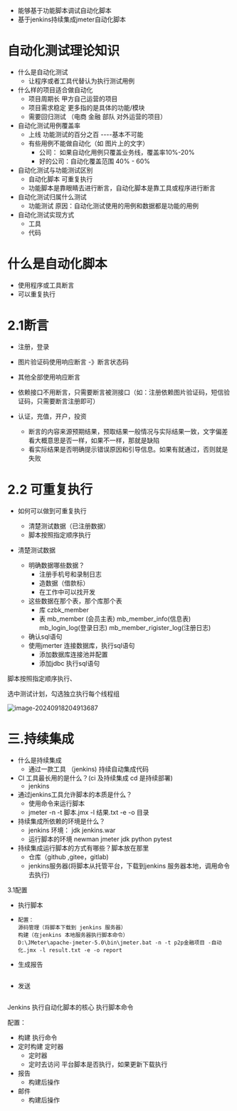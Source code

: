 - 能够基于功能脚本调试自动化脚本
- 基于jenkins持续集成jmeter自动化脚本



# 自动化测试理论知识

- 什么是自动化测试
  - 让程序或者工具代替认为执行测试用例
- 什么样的项目适合做自动化
  - 项目周期长                甲方自己运营的项目
  - 项目需求稳定             更多指的是具体的功能/模块
  - 需要回归测试             （电商  金融  部队  对外运营的项目）
- 自动化测试用例覆盖率
  - 上线  功能测试的百分之百  ----基本不可能
  - 有些用例不能做自动化（如 图片上的文字）
    - 公司： 如果自动化用例只覆盖业务线，覆盖率10%-20%
    - 好的公司：自动化覆盖范围  40% - 60%
- 自动化测试与功能测试区别
  - 自动化脚本 可重复执行
  - 功能脚本是靠眼睛去进行断言，自动化脚本是靠工具或程序进行断言
- 自动化测试归属什么测试
  - 功能测试  原因：自动化测试使用的用例和数据都是功能的用例
- 自动化测试实现方式
  - 工具
  - 代码



# 什么是自动化脚本

- 使用程序或工具断言
- 可以重复执行



# 2.1断言

- 注册，登录
- 图片验证码使用响应断言 -》断言状态码
- 其他全部使用响应断言
- 依赖接口不用断言，只需要断言被测接口（如：注册依赖图片验证码，短信验证码，只需要断言注册即可）





- 认证，充值，开户，投资
  - 断言的内容来源预期结果，预取结果一般情况与实际结果一致，文字偏差看大概意思是否一样，如果不一样，那就是缺陷
  - 看实际结果是否明确提示错误原因和引导信息。如果有就通过，否则就是失败

# 2.2 可重复执行

- 如何可以做到可重复执行

  - 清楚测试数据（已注册数据）
  - 脚本按照指定顺序执行

- 清楚测试数据

  - 明确数据哪些数据？
    - 注册手机号和录制日志
    - 造数据（借款标）
    - 在工作中可以找开发
  - 这些数据在那个表，那个库那个表
    - 库  czbk_member
    - 表 mb_member  (会员主表)   mb_member_info(信息表)  mb_login_log(登录日志)  mb_member_rigister_log(注册日志)
  - 确认sql语句
  - 使用jmerter 连接数据库，执行sql语句
    - 添加数据库连接池并配置
    - 添加jdbc 执行sql语句
  

脚本按照指定顺序执行、

选中测试计划，勾选独立执行每个线程组

![image-20240918204913687](E:\Software-Testing\软件测试\接口测试\img\image-20240918204913687.png)

# 三.持续集成

- 什么是持续集成
  - 通过一款工具 （jenkins) 持续自动集成代码
- CI 工具最长用的是什么？(ci 及持续集成  cd 是持续部署)
  - jenkins 
- 通过jenkins工具允许脚本的本质是什么？
  - 使用命令来运行脚本
  - jmeter -n -t 脚本.jmx   -l 结果.txt -e -o 目录
- 持续集成所依赖的环境是什么？
  - jenkins 环境： jdk   jenkins.war
  - 运行脚本的环境   newman   jmeter  jdk  python   pytest
- 持续集成运行脚本的方式有哪些？脚本放在那里
  - 仓库（github ,gitee，gitlab)
  - jenkins服务器(将脚本从托管平台，下载到jenkins 服务器本地，调用命令去执行)

3.1配置

- 执行脚本

- ```
  配置：
  源码管理（将脚本下载到 jenkins 服务器）
  构建（在jenkins 本地服务器执行脚本命令）
  D:\JMeter\apache-jmeter-5.0\bin\jmeter.bat -n -t p2p金融项目 -自动化.jmx -l result.txt -e -o report
  ```




- 生成报告

```

```



- 发送

```

```



Jenkins 执行自动化脚本的核心   执行脚本命令

配置：

- 构建  执行命令
- 定时构建   定时器  
  - 定时器
  - 定时去访问  平台脚本是否执行，如果更新下载执行
- 报告
  - 构建后操作
- 邮件 
  - 构建后操作






